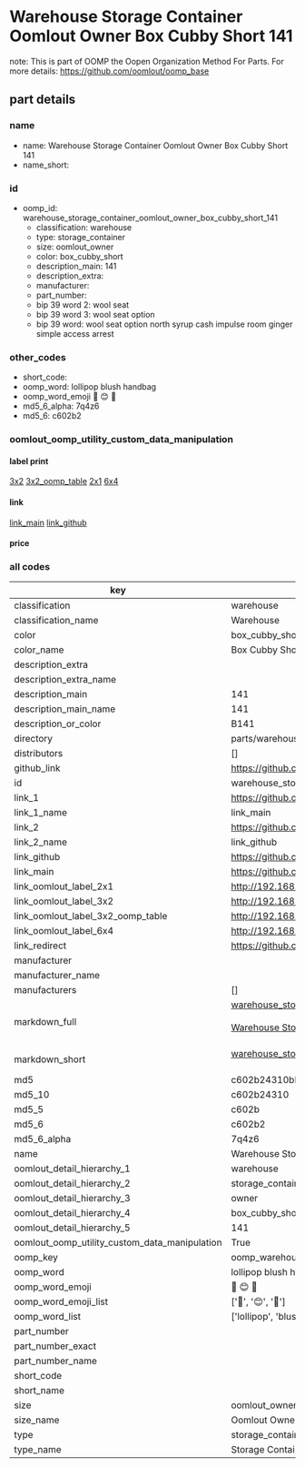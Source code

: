 # Warehouse Storage Container Oomlout Owner Box Cubby Short 141  

note: This is part of OOMP the Oopen Organization Method For Parts. For more details: https://github.com/oomlout/oomp_base

##  part details
  







### name
* name: Warehouse Storage Container Oomlout Owner Box Cubby Short 141
* name_short: 
### id
* oomp_id: warehouse_storage_container_oomlout_owner_box_cubby_short_141
  * classification: warehouse
  * type: storage_container
  * size: oomlout_owner
  * color: box_cubby_short
  * description_main: 141
  * description_extra: 
  * manufacturer: 
  * part_number: 
  * bip 39 word 2: wool seat
  * bip 39 word 3: wool seat option
  * bip 39 word: wool seat option north syrup cash impulse room ginger simple access arrest

### other_codes
* short_code: 
* oomp_word: lollipop blush handbag
* oomp_word_emoji :lollipop: :blush: :handbag:
* md5_6_alpha: 7q4z6
* md5_6: c602b2






### oomlout_oomp_utility_custom_data_manipulation
#### label print
[3x2](http://192.168.1.245:1112/?label=oomp%207q4z6)
[3x2_oomp_table](http://192.168.1.108:1112/?label=oomp%207q4z6)
[2x1](http://192.168.1.242:1112/?label=oomp%207q4z6)
[6x4](http://192.168.1.55:1112/?label=oomp%207q4z6)    

#### link

[link_main](https://github.com/oomlout/oomlout_oomp_version_1_messy/tree/main/parts/warehouse_storage_container_oomlout_owner_box_cubby_short_141) [link_github](https://github.com/oomlout/oomlout_oomp_version_1_messy/tree/main/parts/warehouse_storage_container_oomlout_owner_box_cubby_short_141)                             

#### price







### all codes 
| key | value |  
| --- | --- |  
| classification | warehouse |  
| classification_name | Warehouse |  
| color | box_cubby_short |  
| color_name | Box Cubby Short |  
| description_extra |  |  
| description_extra_name |  |  
| description_main | 141 |  
| description_main_name | 141 |  
| description_or_color | B141 |  
| directory | parts/warehouse_storage_container_oomlout_owner_box_cubby_short_141 |  
| distributors | [] |  
| github_link | https://github.com/oomlout/oomlout_oomp_part_src/tree/main/parts/warehouse_storage_container_oomlout_owner_box_cubby_short_141 |  
| id | warehouse_storage_container_oomlout_owner_box_cubby_short_141 |  
| link_1 | https://github.com/oomlout/oomlout_oomp_version_1_messy/tree/main/parts/warehouse_storage_container_oomlout_owner_box_cubby_short_141 |  
| link_1_name | link_main |  
| link_2 | https://github.com/oomlout/oomlout_oomp_version_1_messy/tree/main/parts/warehouse_storage_container_oomlout_owner_box_cubby_short_141 |  
| link_2_name | link_github |  
| link_github | https://github.com/oomlout/oomlout_oomp_version_1_messy/tree/main/parts/warehouse_storage_container_oomlout_owner_box_cubby_short_141 |  
| link_main | https://github.com/oomlout/oomlout_oomp_version_1_messy/tree/main/parts/warehouse_storage_container_oomlout_owner_box_cubby_short_141 |  
| link_oomlout_label_2x1 | http://192.168.1.242:1112/?label=oomp%207q4z6 |  
| link_oomlout_label_3x2 | http://192.168.1.245:1112/?label=oomp%207q4z6 |  
| link_oomlout_label_3x2_oomp_table | http://192.168.1.108:1112/?label=oomp%207q4z6 |  
| link_oomlout_label_6x4 | http://192.168.1.55:1112/?label=oomp%207q4z6 |  
| link_redirect | https://github.com/oomlout/oomlout_oomp_version_1_messy/tree/main/parts/warehouse_storage_container_oomlout_owner_box_cubby_short_141 |  
| manufacturer |  |  
| manufacturer_name |  |  
| manufacturers | [] |  
| markdown_full | [warehouse_storage_container_oomlout_owner_box_cubby_short_141](none)<br>[](none)<br>[Warehouse Storage Container Oomlout Owner Box Cubby Short 141](none)<br><br> |  
| markdown_short | [warehouse_storage_container_oomlout_owner_box_cubby_short_141](none)<br><br> |  
| md5 | c602b24310bbee448d6e5965377097ea |  
| md5_10 | c602b24310 |  
| md5_5 | c602b |  
| md5_6 | c602b2 |  
| md5_6_alpha | 7q4z6 |  
| name | Warehouse Storage Container Oomlout Owner Box Cubby Short 141 |  
| oomlout_detail_hierarchy_1 | warehouse |  
| oomlout_detail_hierarchy_2 | storage_container |  
| oomlout_detail_hierarchy_3 | owner |  
| oomlout_detail_hierarchy_4 | box_cubby_short |  
| oomlout_detail_hierarchy_5 | 141 |  
| oomlout_oomp_utility_custom_data_manipulation | True |  
| oomp_key | oomp_warehouse_storage_container_oomlout_owner_box_cubby_short_141 |  
| oomp_word | lollipop blush handbag |  
| oomp_word_emoji | :lollipop: :blush: :handbag: |  
| oomp_word_emoji_list | [':lollipop:', ':blush:', ':handbag:'] |  
| oomp_word_list | ['lollipop', 'blush', 'handbag'] |  
| part_number |  |  
| part_number_exact |  |  
| part_number_name |  |  
| short_code |  |  
| short_name |  |  
| size | oomlout_owner |  
| size_name | Oomlout Owner |  
| type | storage_container |  
| type_name | Storage Container |  
